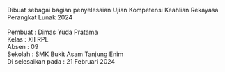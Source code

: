 Dibuat sebagai bagian penyelesaian Ujian Kompetensi Keahlian Rekayasa Perangkat Lunak 2024 <br>
<br>
Pembuat            : Dimas Yuda Pratama<br>
Kelas              : XII RPL<br>
Absen              : 09<br>
Sekolah            : SMK Bukit Asam Tanjung Enim<br>
Di selesaikan pada : 21 Februari 2024<br>
